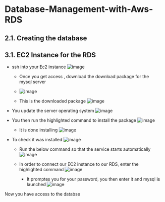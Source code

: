 # Database-Management-with-Aws-RDS

## 2.1. Creating the database

## 3.1. EC2 Instance for the RDS
  - ssh into your Ec2 instance
    ![image](https://github.com/user-attachments/assets/d45d8173-a995-4a3e-9792-d5cefe7dd49c)

    - Once you get access , download the download package for the mysql server
    - ![image](https://github.com/user-attachments/assets/42ebec0d-4fb1-400d-95ba-69829acd5214)

     - This is the downloaded package
      ![image](https://github.com/user-attachments/assets/1b1d6be0-0612-4e9f-8cbb-eada7180abbe)
- You update the server operating system
   ![image](https://github.com/user-attachments/assets/2a4e937d-7794-4fe1-8c49-42b489849abb)
 - You then run the highlighted command to install the package
   ![image](https://github.com/user-attachments/assets/7bc2afb2-29a9-409e-a5bb-a290eb09e776)

   - It is done installing
    ![image](https://github.com/user-attachments/assets/ff64e5d5-2310-4340-a50e-ef7064e50ed0)

- To check it was installed
  ![image](https://github.com/user-attachments/assets/075045b7-07b4-4aa9-862d-e730c4171bd9)

  - Run the below command so that the service starts automatically
    ![image](https://github.com/user-attachments/assets/6bcfd3bb-c64c-4a89-b4dc-370a63f869cb)

   - In order to connect our EC2 instance to our RDS, enter the highlighted command
    ![image](https://github.com/user-attachments/assets/ef84a61b-ca0f-4b2e-8c9f-b4dacf28e042)

     - It promptes you for your password, you then enter it and mysql is launched
   ![image](https://github.com/user-attachments/assets/23f2f153-8f71-448a-a366-68eff1a6898a)

Now you have access to the databse
      

   

  



  

   
        


